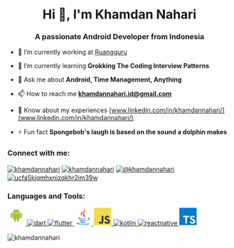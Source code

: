 <h1 align="center">Hi 👋, I'm Khamdan Nahari</h1>
<h3 align="center">A passionate Android Developer from Indonesia</h3>

- 🔭 I’m currently working at [Ruangguru](https://www.ruangguru.com)

- 🌱 I’m currently learning **Grokking The Coding Interview Patterns**

- 💬 Ask me about **Android, Time Management, Anything**

- 📫 How to reach me **khamdannahari.id@gmail.com**

- 📄 Know about my experiences [www.linkedin.com/in/khamdannahari/](www.linkedin.com/in/khamdannahari/)

- ⚡ Fun fact **Spongebob's laugh is based on the sound a dolphin makes**

<h3 align="left">Connect with me:</h3>
<p align="left">
<a href="https://linkedin.com/in/khamdannahari" target="blank"><img align="center" src="https://raw.githubusercontent.com/rahuldkjain/github-profile-readme-generator/master/src/images/icons/Social/linked-in-alt.svg" alt="khamdannahari" height="30" width="40" /></a>
<a href="https://instagram.com/khamdannahari" target="blank"><img align="center" src="https://raw.githubusercontent.com/rahuldkjain/github-profile-readme-generator/master/src/images/icons/Social/instagram.svg" alt="khamdannahari" height="30" width="40" /></a>
<a href="https://medium.com/@khamdannahari" target="blank"><img align="center" src="https://raw.githubusercontent.com/rahuldkjain/github-profile-readme-generator/master/src/images/icons/Social/medium.svg" alt="@khamdannahari" height="30" width="40" /></a>
<a href="https://www.youtube.com/c/ucfa5kjqmhxnizqkhr2im39w" target="blank"><img align="center" src="https://raw.githubusercontent.com/rahuldkjain/github-profile-readme-generator/master/src/images/icons/Social/youtube.svg" alt="ucfa5kjqmhxnizqkhr2im39w" height="30" width="40" /></a>
</p>

<h3 align="left">Languages and Tools:</h3>
<p align="left"> <a href="https://developer.android.com" target="_blank" rel="noreferrer"> <img src="https://raw.githubusercontent.com/devicons/devicon/master/icons/android/android-original-wordmark.svg" alt="android" width="40" height="40"/> </a> <a href="https://dart.dev" target="_blank" rel="noreferrer"> <img src="https://www.vectorlogo.zone/logos/dartlang/dartlang-icon.svg" alt="dart" width="40" height="40"/> </a> <a href="https://flutter.dev" target="_blank" rel="noreferrer"> <img src="https://www.vectorlogo.zone/logos/flutterio/flutterio-icon.svg" alt="flutter" width="40" height="40"/> </a> <a href="https://www.java.com" target="_blank" rel="noreferrer"> <img src="https://raw.githubusercontent.com/devicons/devicon/master/icons/java/java-original.svg" alt="java" width="40" height="40"/> </a> <a href="https://developer.mozilla.org/en-US/docs/Web/JavaScript" target="_blank" rel="noreferrer"> <img src="https://raw.githubusercontent.com/devicons/devicon/master/icons/javascript/javascript-original.svg" alt="javascript" width="40" height="40"/> </a> <a href="https://kotlinlang.org" target="_blank" rel="noreferrer"> <img src="https://www.vectorlogo.zone/logos/kotlinlang/kotlinlang-icon.svg" alt="kotlin" width="40" height="40"/> </a> <a href="https://reactnative.dev/" target="_blank" rel="noreferrer"> <img src="https://reactnative.dev/img/header_logo.svg" alt="reactnative" width="40" height="40"/> </a> <a href="https://www.typescriptlang.org/" target="_blank" rel="noreferrer"> <img src="https://raw.githubusercontent.com/devicons/devicon/master/icons/typescript/typescript-original.svg" alt="typescript" width="40" height="40"/> </a> </p>

<p><img align="center" src="https://github-readme-streak-stats.herokuapp.com/?user=khamdannahari&theme=dark" alt="khamdannahari" /></p>
